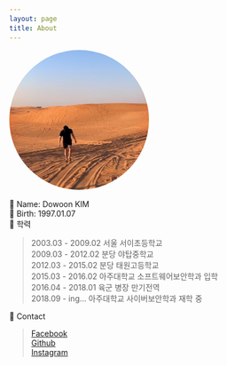 ```yaml
---
layout: page
title: About
---
```

<style>
  img{
    margin: 0 auto;
    max-width: 50%;
    border-radius: 50%;
  }
</style>

![@profile](https://github.com/dondon17/dondon17.github.io/blob/dev/public/img/profile_v2_2.jpg?raw=true)  

📌 Name: Dowoon KIM  
📌 Birth: 1997.01.07  
📌 학력  
>  
> 2003.03 - 2009.02 서울 서이초등학교  
> 2009.03 - 2012.02 분당 야탑중학교  
> 2012.03 - 2015.02 분당 태원고등학교  
> 2015.03 - 2016.02 아주대학교 소프트웨어보안학과 입학  
> 2016.04 - 2018.01 육군 병장 만기전역  
> 2018.09 - ing... 아주대학교 사이버보안학과 재학 중  

📌 Contact  
>  
> [Facebook](https://www.facebook.com/25dons/)  
> [Github](https://github.com/dondon17)  
> [Instagram](https://www.instagram.com/25dons/)  
